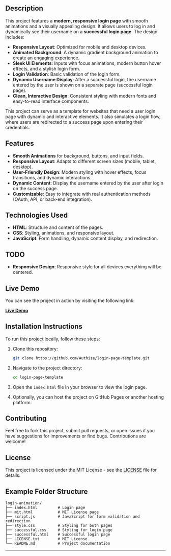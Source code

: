 ## Description

This project features a **modern, responsive login page** with smooth animations and a visually appealing design. It allows users to log in and dynamically see their username on a **successful login page**. The design includes:

- **Responsive Layout**: Optimized for mobile and desktop devices.
- **Animated Background**: A dynamic gradient background animation to create an engaging experience.
- **Sleek UI Elements**: Inputs with focus animations, modern button hover effects, and a stylish login form.
- **Login Validation**: Basic validation of the login form.
- **Dynamic Username Display**: After a successful login, the username entered by the user is shown on a separate page (successful login page).
- **Clean, Interactive Design**: Consistent styling with modern fonts and easy-to-read interface components.

This project can serve as a template for websites that need a user login page with dynamic and interactive elements. It also simulates a login flow, where users are redirected to a success page upon entering their credentials.

## Features

- **Smooth Animations** for background, buttons, and input fields.
- **Responsive Layout**: Adapts to different screen sizes (mobile, tablet, desktop).
- **User-Friendly Design**: Modern styling with hover effects, focus transitions, and dynamic interactions.
- **Dynamic Content**: Display the username entered by the user after login on the success page.
- **Customizable**: Easy to integrate with real authentication methods (OAuth, API, or back-end integration).

## Technologies Used

- **HTML**: Structure and content of the pages.
- **CSS**: Styling, animations, and responsive layout.
- **JavaScript**: Form handling, dynamic content display, and redirection.

## TODO

- **Responsive Design**: Responsive style for all devices everything will be centered.
  
## Live Demo

You can see the project in action by visiting the following link:

[**Live Demo**](https://login-jets.vercel.app)

## Installation Instructions

To run this project locally, follow these steps:

1. Clone this repository:
   ```bash
   git clone https://github.com/Authize/login-page-template.git
   ```

2. Navigate to the project directory:
   ```bash
   cd login-page-template
   ```

3. Open the `index.html` file in your browser to view the login page.

4. Optionally, you can host the project on GitHub Pages or another hosting platform.

## Contributing

Feel free to fork this project, submit pull requests, or open issues if you have suggestions for improvements or find bugs. Contributions are welcome!

## License

This project is licensed under the MIT License - see the [LICENSE](LICENSE) file for details.

## Example Folder Structure

```
login-animation/
├── index.html         # Login page
├── mit.html           # MIT License page
├── script.js          # JavaScript for form validation and redirection
├── style.css          # Styling for both pages
├── successful.css     # Styling for login page
├── successful.html    # Successful login page
├── LICENSE.txt        # MIT License
└── README.md          # Project documentation
```
---
